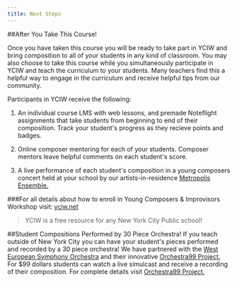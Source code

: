 ```yaml
---
title: Next Steps
---
```



##After You Take This Course!

Once you have taken this course you will be ready to take part in YCIW and bring composition to all of your students in any kind of classroom.  You may also choose to take this course while you simultaneously participate in YCIW and teach the curriculum to your students.  Many teachers find this a helpful way to engage in the curriculum and receive helpful tips from our community. 

Participants in YCIW receive the following:

1. An individual course LMS with web lessons, and premade Noteflight assignments that take students from beginning to end of their composition. Track your student's progress as they recieve points and badges.

2. Online composer mentoring for each of your students. Composer mentors leave helpful comments on each student's score.

3. A live performance of each student's composition in a young composers concert held at your school by our artists-in-residence [Metropolis Ensemble.](http://metropolisensemble.org) 




###For all details about how to enroll in Young Composers & Improvisors Workshop visit: [yciw.net](http://www.yciw.net/1/)

>YCIW is a free resource for any New York City Public school!


##Student Compositions Performed by 30 Piece Orchestra!
If you teach outside of New York City you can have your student's pieces performed and recorded by a 30 piece orchestra!  We have partnered with the [West European Symphony Orchestra](http://www.wesorchestra.com) and their innovative [Orchestra99 Project.](http://www.wesorchestra.com)  For $99 dollars students can watch a live simulcast and receive a recording of their composition. For complete details visit [Orchestra99 Project.](http://www.wesorchestra.com)  


